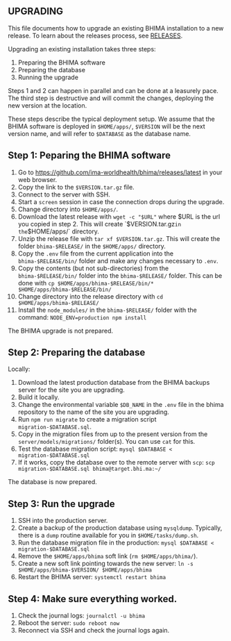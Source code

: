 UPGRADING
--------

This file documents how to upgrade an existing BHIMA installation to a new release.  To learn about the releases process, see [RELEASES](./RELEASES.md).

Upgrading an existing installation takes three steps:

1. Preparing the BHIMA software
2. Preparing the database
3. Running the upgrade

Steps 1 and 2 can happen in parallel and can be done at a leasurely pace.  The third step is destructive and will commit the changes, deploying the new version at the location.

These steps describe the typical deployment setup.  We assume that the BHIMA software is deployed in `$HOME/apps/`, `$VERSION` will be the next version name, and will refer to `$DATABASE` as the database name.

## Step 1: Peparing the BHIMA software

1. Go to https://github.com/ima-worldhealth/bhima/releases/latest in your web browser.
2. Copy the link to the `$VERSION.tar.gz` file.
2. Connect to the server with SSH.
3. Start a `screen` session in case the connection drops during the upgrade.
4. Change directory into `$HOME/apps/`.
5. Download the latest release with `wget -c "$URL"` where $URL is the url you copied in step 2.  This will create `$VERSION.tar.gz` in the `$HOME/apps/` directory.
6. Unzip the release file with `tar xf $VERSION.tar.gz`.  This will create the folder `bhima-$RELEASE/` in the `$HOME/apps/` directory.
7. Copy the `.env` file from the current application into the `bhima-$RELEASE/bin/` folder and make any changes necessary to `.env`.
8. Copy the contents (but not sub-directories) from the `bhima-$RELEASE/bin/` folder into the `bhima-$RELEASE/` folder.  This can be done with `cp $HOME/apps/bhima-$RELEASE/bin/* $HOME/apps/bhima-$RELEASE/bin/`
9. Change directory into the release directory with `cd $HOME/apps/bhima-$RELEASE/`
10. Install the `node_modules/` in the `bhima-$RELEASE/` folder with the command: `NODE_ENV=production npm install`

The BHIMA upgrade is not prepared.

## Step 2: Preparing the database

Locally:
1. Download the latest production database from the BHIMA backups server for the site you are upgrading.
2. Build it locally.
3. Change the environmental variable `$DB_NAME` in the `.env` file in the bhima repository to the name of the site you are upgrading.
4. Run `npm run migrate` to create a migration script `migration-$DATABASE.sql`.
5. Copy in the migration files from up to the present version from the `server/models/migrations/` folder(s).  You can use `cat` for this.
6. Test the database migration script: `mysql $DATABASE < migration-$DATABASE.sql`
7. If it works, copy the database over to the remote server with `scp`:  `scp migration-$DATABASE.sql bhima@target.bhi.ma:~/`

The database is now prepared.

## Step 3: Run the upgrade
1. SSH into the production server.
2. Create a backup of the production database using `mysqldump`.  Typically, there is a `dump` routine available for you in `$HOME/tasks/dump.sh`.
3. Run the database migration file in the production: `mysql $DATABASE < migration-$DATABASE.sql`
4. Remove the `$HOME/apps/bhima` soft link (`rm $HOME/apps/bhima/`).
5. Create a new soft link pointing towards the new server:  `ln -s $HOME/apps/bhima-$VERSION/ $HOME/apps/bhima`
6. Restart the BHIMA server: `systemctl restart bhima`

## Step 4:  Make sure everything worked.
1. Check the journal logs: `journalctl -u bhima`
2. Reboot the server: `sudo reboot now`
3. Reconnect via SSH and check the journal logs again.
